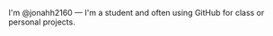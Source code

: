 I'm @jonahh2160 — I'm a student and often using GitHub for class or personal projects.

<!---
jonahh2160/jonahh2160 is a ✨ special ✨ repository because its `README.md` (this file) appears on your GitHub profile.
You can click the Preview link to take a look at your changes.
--->
